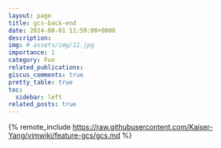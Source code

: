 ```yaml
---
layout: page
title: gcs-back-end
date: 2024-08-01 11:59:00+0800
description:
img: # assets/img/12.jpg
importance: 1
category: Fun
related_publications:
giscus_comments: true
pretty_table: true
toc:
  sidebar: left
related_posts: true
---
```


{% remote_include https://raw.githubusercontent.com/Kaiser-Yang/vimwiki/feature-gcs/gcs.md %}
